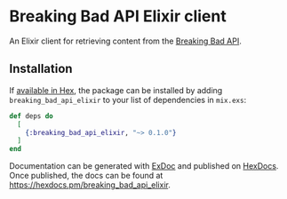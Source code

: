 # Breaking Bad API Elixir client

An Elixir client for retrieving content from the [Breaking Bad API](https://breakingbadapi.com/).

## Installation

If [available in Hex](https://hex.pm/docs/publish), the package can be installed
by adding `breaking_bad_api_elixir` to your list of dependencies in `mix.exs`:

```elixir
def deps do
  [
    {:breaking_bad_api_elixir, "~> 0.1.0"}
  ]
end
```

Documentation can be generated with [ExDoc](https://github.com/elixir-lang/ex_doc)
and published on [HexDocs](https://hexdocs.pm). Once published, the docs can
be found at <https://hexdocs.pm/breaking_bad_api_elixir>.

